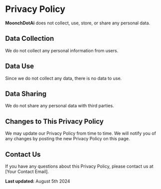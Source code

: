 # Privacy Policy

**MoonchDotAi** does not collect, use, store, or share any personal data.

## Data Collection
We do not collect any personal information from users.

## Data Use
Since we do not collect any data, there is no data to use.

## Data Sharing
We do not share any personal data with third parties.

## Changes to This Privacy Policy
We may update our Privacy Policy from time to time. We will notify you of any changes by posting the new Privacy Policy on this page.

## Contact Us
If you have any questions about this Privacy Policy, please contact us at [Your Contact Email].

**Last updated:** August 5th 2024

